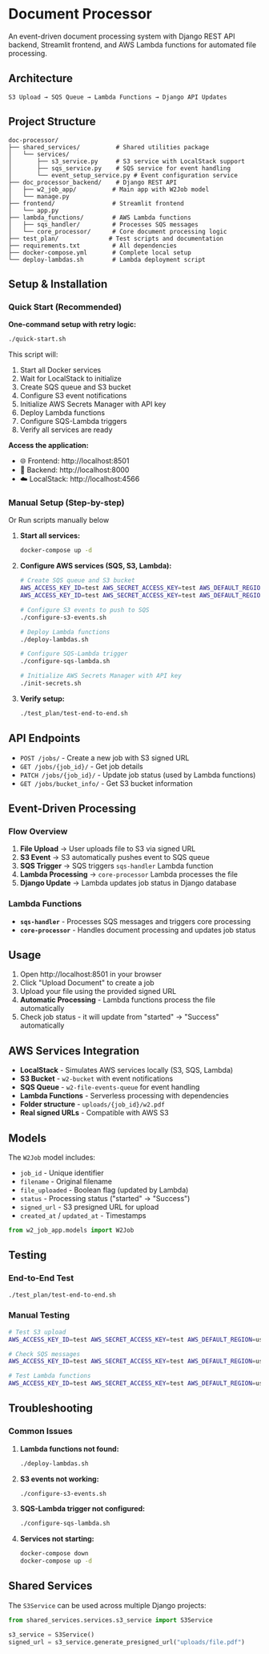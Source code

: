 # Document Processor

An event-driven document processing system with Django REST API backend, Streamlit frontend, and AWS Lambda functions for automated file processing.

## Architecture

```
S3 Upload → SQS Queue → Lambda Functions → Django API Updates
```

## Project Structure

```
doc-processor/
├── shared_services/          # Shared utilities package
│   └── services/
│       ├── s3_service.py     # S3 service with LocalStack support
│       ├── sqs_service.py    # SQS service for event handling
│       └── event_setup_service.py # Event configuration service
├── doc_processor_backend/    # Django REST API
│   ├── w2_job_app/          # Main app with W2Job model
│   └── manage.py
├── frontend/                # Streamlit frontend
│   └── app.py
├── lambda_functions/        # AWS Lambda functions
│   ├── sqs_handler/         # Processes SQS messages
│   └── core_processor/      # Core document processing logic
├── test_plan/              # Test scripts and documentation
├── requirements.txt         # All dependencies
├── docker-compose.yml       # Complete local setup
└── deploy-lambdas.sh        # Lambda deployment script
```

## Setup & Installation

### Quick Start (Recommended)

**One-command setup with retry logic:**
```bash
./quick-start.sh
```

This script will:
1. Start all Docker services
2. Wait for LocalStack to initialize
3. Create SQS queue and S3 bucket
4. Configure S3 event notifications
5. Initialize AWS Secrets Manager with API key
6. Deploy Lambda functions
7. Configure SQS-Lambda triggers
8. Verify all services are ready

**Access the application:**
- 🌐 Frontend: http://localhost:8501
- 🔧 Backend: http://localhost:8000
- ☁️ LocalStack: http://localhost:4566

### Manual Setup (Step-by-step)

Or Run scripts manually below

1. **Start all services:**
   ```bash
   docker-compose up -d
   ```

2. **Configure AWS services (SQS, S3, Lambda):**
   ```bash
   # Create SQS queue and S3 bucket
   AWS_ACCESS_KEY_ID=test AWS_SECRET_ACCESS_KEY=test AWS_DEFAULT_REGION=us-east-1 aws --endpoint-url=http://localhost:4566 sqs create-queue --queue-name w2-file-events-queue
   AWS_ACCESS_KEY_ID=test AWS_SECRET_ACCESS_KEY=test AWS_DEFAULT_REGION=us-east-1 aws --endpoint-url=http://localhost:4566 s3 mb s3://w2-bucket
   
   # Configure S3 events to push to SQS
   ./configure-s3-events.sh
   
   # Deploy Lambda functions
   ./deploy-lambdas.sh
   
   # Configure SQS-Lambda trigger
   ./configure-sqs-lambda.sh

   # Initialize AWS Secrets Manager with API key
   ./init-secrets.sh
   ```

3. **Verify setup:**
   ```bash
   ./test_plan/test-end-to-end.sh
   ```

## API Endpoints

- `POST /jobs/` - Create a new job with S3 signed URL
- `GET /jobs/{job_id}/` - Get job details
- `PATCH /jobs/{job_id}/` - Update job status (used by Lambda functions)
- `GET /jobs/bucket_info/` - Get S3 bucket information

## Event-Driven Processing

### Flow Overview
1. **File Upload** → User uploads file to S3 via signed URL
2. **S3 Event** → S3 automatically pushes event to SQS queue
3. **SQS Trigger** → SQS triggers `sqs-handler` Lambda function
4. **Lambda Processing** → `core-processor` Lambda processes the file
5. **Django Update** → Lambda updates job status in Django database

### Lambda Functions
- **`sqs-handler`** - Processes SQS messages and triggers core processing
- **`core-processor`** - Handles document processing and updates job status

## Usage

1. Open http://localhost:8501 in your browser
2. Click "Upload Document" to create a job
3. Upload your file using the provided signed URL
4. **Automatic Processing** - Lambda functions process the file automatically
5. Check job status - it will update from "started" → "Success" automatically

## AWS Services Integration

- **LocalStack** - Simulates AWS services locally (S3, SQS, Lambda)
- **S3 Bucket** - `w2-bucket` with event notifications
- **SQS Queue** - `w2-file-events-queue` for event handling
- **Lambda Functions** - Serverless processing with dependencies
- **Folder structure** - `uploads/{job_id}/w2.pdf`
- **Real signed URLs** - Compatible with AWS S3

## Models

The `W2Job` model includes:
- `job_id` - Unique identifier
- `filename` - Original filename
- `file_uploaded` - Boolean flag (updated by Lambda)
- `status` - Processing status ("started" → "Success")
- `signed_url` - S3 presigned URL for upload
- `created_at` / `updated_at` - Timestamps

```python
from w2_job_app.models import W2Job
```

## Testing

### End-to-End Test
```bash
./test_plan/test-end-to-end.sh
```

### Manual Testing
```bash
# Test S3 upload
AWS_ACCESS_KEY_ID=test AWS_SECRET_ACCESS_KEY=test AWS_DEFAULT_REGION=us-east-1 aws --endpoint-url=http://localhost:4566 s3 cp test-file.pdf s3://w2-bucket/uploads/test-job-123/test-file.pdf

# Check SQS messages
AWS_ACCESS_KEY_ID=test AWS_SECRET_ACCESS_KEY=test AWS_DEFAULT_REGION=us-east-1 aws --endpoint-url=http://localhost:4566 sqs receive-message --queue-url http://sqs.us-east-1.localhost.localstack.cloud:4566/000000000000/w2-file-events-queue

# Test Lambda functions
AWS_ACCESS_KEY_ID=test AWS_SECRET_ACCESS_KEY=test AWS_DEFAULT_REGION=us-east-1 aws --endpoint-url=http://localhost:4566 lambda list-functions
```

## Troubleshooting

### Common Issues

1. **Lambda functions not found:**
   ```bash
   ./deploy-lambdas.sh
   ```

2. **S3 events not working:**
   ```bash
   ./configure-s3-events.sh
   ```

3. **SQS-Lambda trigger not configured:**
   ```bash
   ./configure-sqs-lambda.sh
   ```

4. **Services not starting:**
   ```bash
   docker-compose down
   docker-compose up -d
   ```

## Shared Services

The `S3Service` can be used across multiple Django projects:

```python
from shared_services.services.s3_service import S3Service

s3_service = S3Service()
signed_url = s3_service.generate_presigned_url("uploads/file.pdf")
```